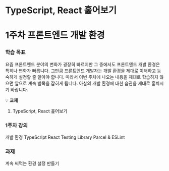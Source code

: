 # TypeScript, React 훑어보기

# 1주차 프론트엔드 개발 환경

### 학습 목표

요즘 프론트엔드 분야의 변화가 굉장히 빠르지만 그 중에서도 프론트엔드 개발 환경은 특히나 변화가 빠릅니다. 그만큼 프론트엔드 개발자는 개발 환경을 제대로 이해하고 능숙하게 설정할 줄 알아야 합니다. 따라서 이번 주차에 나오는 내용을 제대로 학습하지 않으면 앞으로 계속 발목을 잡히게 됩니다. 아샬의 개발 환경에 대한 습관을 제대로 훔치시기 바랍니다.

💡 **교재**

1. TypeScript, React 훑어보기

### 1주차 강의

개발 환경
TypeScript
React
Testing Library
Parcel & ESLint

### 과제

계속 써먹는 환경 설정 만들기